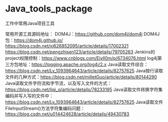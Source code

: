 # Java_tools_package
工作中常用Java项目工具

常用开源工具源码地址：
DOM4J：https://github.com/dom4j/dom4j
DOM4J包：https://dom4j.github.io/
https://blog.csdn.net/xj626852095/article/details/17002321
https://blog.csdn.net/pengzhisen123/article/details/79705263
Jenkins的project权限控制：https://www.cnblogs.com/Eivll0m/p/6734076.html
log4j第三方包地址：https://logging.apache.org/log4j/2.x
Java读取文件综合：https://blog.csdn.net/Lv_1093964643/article/details/82757625
Java按行读取文件的几种方式：https://blog.csdn.net/milletGuo/article/details/80144290
Java读取文件字符流和字节流，以及写入文件的方式：https://blog.csdn.net/liqi_q/article/details/78233195
Java读取文件转换字符集编码并写入写的文件中：https://blog.csdn.net/Lv_1093964643/article/details/82757625
Java读取文件FileInputStream()方法字符集编码问题：https://blog.csdn.net/u014424628/article/details/49430783

